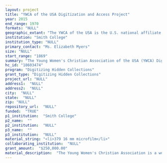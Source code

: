```yaml
--- 
layout: project 
title: "YWCA of the USA Digitization and Access Project"
year: 2015
end_range: 1970
formats: "NULL"
geographic_extant: "The YWCA of the USA is the U.S. national affiliate of the World YWCA. As a result, the geographic coverage of the records is primarily the United States of America, though there is significant documentation of its work in South America, Europe, Africa, and Asia."
institution: "Smith College"
institution_type: "NULL"
primary_contact: "Ms. Elizabeth Myers"
size: "NULL"
start_range: "1869"
summary: "The Young Women's Christian Association of the USA (YWCA) Digitization and Access Project will digitize and make available online 379 reels of microfilmed YWCA records, the primary YWCA serials, and YWCA photographs currently held as part of the YWCA of the U.S.A. Records at Smith College Special Collections. The project consists of three phases over two years 2016-2018: (1) digitization of the content, (2) building robust metadata, and (3) public release, promotion, and access. The records addressed by this project span from 1869-1970 and are fully processed, but locked in physical form and therefore not accessible to the widest possible audience. This popular and rich content represents transnational history, as well as the intersections of race, gender, geography, immigration, socio-cultural politics, and U.S. national policy. An organization that advanced equality and the highest principles of democracy, the YWCA records should likewise be broadly available to the public."
hc_id: "18603474"
program: "Digitizing Hidden Collections"
grant_type: "Digitizing Hidden Collections"
project_url: "NULL"
address1:  "NULL"
address2:  "NULL"
city:  "NULL"
state:  "NULL"
zip: "NULL"
repository_url:  "NULL"
funded:  "TRUE"
p1_institution:  "Smith College"
p2_name:  ""
p2_institution:  "NULL"
p3_name:  ""
p3_institution:  "NULL"
material_string: "<li>379 16 mm microfilm</li>"
collaborating_institution:  "NULL"
grant_amount:  "$250,000.00"
material_description:  "The Young Women's Christian Association is a worldwide movement, which aims to develop the leadership of women and girls to achieve human rights, health, security, dignity, freedom, justice, and peace for all people. Two predecessor organizations merged in 1906 to form the current YWCA of the U.S.A. Materials to be digitized include records of the predecessor organizations; the resulting merged Association's central file; board and committee minutes and reports; files on local YWCAs around the U.S.; records of its international work (all on microfilm); the Association's major serials (hard copy); and an estimated 20,000 photographs depicting the work of the YWCA in the U.S. and internationally, 1869-1970. As an organization seeking to help women \"lead larger lives,\" the YWCA aimed to meet the needs of the time and place while striving to be a fertile organization, both \"clear sighted and far sighted.\" The Association's values and the remarkable commitment of its membership and staff were in large part a result of a non-hierarchical organizational structure that insisted on the involvement of members in all phases of its work. The YWCA fostered women's leadership while providing opportunities for meaningful coalition-building across age, class, geographic, and racial barriers. As a result, its exceptionally broad and ever-evolving program generated remarkable records. Staff reports, minutes, and hundreds of publications document activities traditionally associated with the \"Y,\" (such as physical education, health, personal enrichment, Christian-oriented club work, and wholesome accommodations) along with labor activism, race relations, social Christianity, and sex education. Young women served included immigrants, factory workers, American Indians, African-Americans, and teenage girls. The burgeoning of women's history prompted the YWCA to establish its own archives in 1976, an effort that ultimately proved unsustainable. The Association placed its surviving records at Smith College in the early 2000s."
---
```

